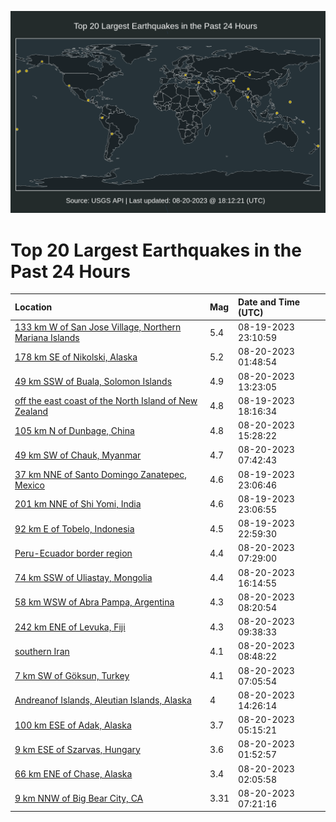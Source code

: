 ![Map](./map.png)

# Top 20 Largest Earthquakes in the Past 24 Hours

| Location | Mag | Date and Time (UTC) |
|:---|:---|:---|
| [133 km W of San Jose Village, Northern Mariana Islands](https://earthquake.usgs.gov/earthquakes/eventpage/us7000kpiw) | 5.4 | 08-19-2023 23:10:59 |
| [178 km SE of Nikolski, Alaska](https://earthquake.usgs.gov/earthquakes/eventpage/us7000kpjf) | 5.2 | 08-20-2023 01:48:54 |
| [49 km SSW of Buala, Solomon Islands](https://earthquake.usgs.gov/earthquakes/eventpage/us7000kpmb) | 4.9 | 08-20-2023 13:23:05 |
| [off the east coast of the North Island of New Zealand](https://earthquake.usgs.gov/earthquakes/eventpage/us7000kphr) | 4.8 | 08-19-2023 18:16:34 |
| [105 km N of Dunbage, China](https://earthquake.usgs.gov/earthquakes/eventpage/us7000kpmr) | 4.8 | 08-20-2023 15:28:22 |
| [49 km SW of Chauk, Myanmar](https://earthquake.usgs.gov/earthquakes/eventpage/us7000kpky) | 4.7 | 08-20-2023 07:42:43 |
| [37 km NNE of Santo Domingo Zanatepec, Mexico](https://earthquake.usgs.gov/earthquakes/eventpage/us7000kpis) | 4.6 | 08-19-2023 23:06:46 |
| [201 km NNE of Shi Yomi, India](https://earthquake.usgs.gov/earthquakes/eventpage/us7000kpiu) | 4.6 | 08-19-2023 23:06:55 |
| [92 km E of Tobelo, Indonesia](https://earthquake.usgs.gov/earthquakes/eventpage/us7000kpir) | 4.5 | 08-19-2023 22:59:30 |
| [Peru-Ecuador border region](https://earthquake.usgs.gov/earthquakes/eventpage/us7000kpkv) | 4.4 | 08-20-2023 07:29:00 |
| [74 km SSW of Uliastay, Mongolia](https://earthquake.usgs.gov/earthquakes/eventpage/us7000kpmv) | 4.4 | 08-20-2023 16:14:55 |
| [58 km WSW of Abra Pampa, Argentina](https://earthquake.usgs.gov/earthquakes/eventpage/us7000kpl1) | 4.3 | 08-20-2023 08:20:54 |
| [242 km ENE of Levuka, Fiji](https://earthquake.usgs.gov/earthquakes/eventpage/us7000kple) | 4.3 | 08-20-2023 09:38:33 |
| [southern Iran](https://earthquake.usgs.gov/earthquakes/eventpage/us7000kpl8) | 4.1 | 08-20-2023 08:48:22 |
| [7 km SW of Göksun, Turkey](https://earthquake.usgs.gov/earthquakes/eventpage/us7000kpkp) | 4.1 | 08-20-2023 07:05:54 |
| [Andreanof Islands, Aleutian Islands, Alaska](https://earthquake.usgs.gov/earthquakes/eventpage/us7000kpml) | 4 | 08-20-2023 14:26:14 |
| [100 km ESE of Adak, Alaska](https://earthquake.usgs.gov/earthquakes/eventpage/us7000kpkm) | 3.7 | 08-20-2023 05:15:21 |
| [9 km ESE of Szarvas, Hungary](https://earthquake.usgs.gov/earthquakes/eventpage/us7000kpjh) | 3.6 | 08-20-2023 01:52:57 |
| [66 km ENE of Chase, Alaska](https://earthquake.usgs.gov/earthquakes/eventpage/ak023anpwkvj) | 3.4 | 08-20-2023 02:05:58 |
| [9 km NNW of Big Bear City, CA](https://earthquake.usgs.gov/earthquakes/eventpage/ci39645178) | 3.31 | 08-20-2023 07:21:16 |
